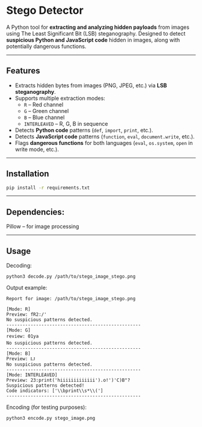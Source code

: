 # Stego Detector

A Python tool for **extracting and analyzing hidden payloads** from images using The Least Significant Bit (LSB) steganography. Designed to detect **suspicious Python and JavaScript code** hidden in images, along with potentially dangerous functions.

---

## Features

- Extracts hidden bytes from images (PNG, JPEG, etc.) via **LSB steganography**.
- Supports multiple extraction modes:
  - `R` – Red channel
  - `G` – Green channel
  - `B` – Blue channel
  - `INTERLEAVED` – R, G, B in sequence
- Detects **Python code** patterns (`def`, `import`, `print`, etc.).
- Detects **JavaScript code** patterns (`function`, `eval`, `document.write`, etc.).
- Flags **dangerous functions** for both languages (`eval`, `os.system`, `open` in write mode, etc.).
---

## Installation

```bash
pip install -r requirements.txt
```
---

## Dependencies:

Pillow – for image processing

---
## Usage
Decoding:
```commandline
python3 decode.py /path/to/stego_image_stego.png
```

Output example:
```
Report for image: /path/to/stego_image_stego.png

[Mode: R]
Preview: fR2:/'
No suspicious patterns detected.
--------------------------------------------------
[Mode: G]
review: 01ya
No suspicious patterns detected.
--------------------------------------------------
[Mode: B]
Preview: Ǉ
No suspicious patterns detected.
--------------------------------------------------
[Mode: INTERLEAVED]
Preview: 23:print('hiiiiiiiiiiiii').o!')'C)B"?
Suspicious patterns detected!
Code indicators: ['\\bprint\\s*\\(']
--------------------------------------------------
```
Encoding (for testing purposes):
```commandline
python3 encode.py stego_image.png
```